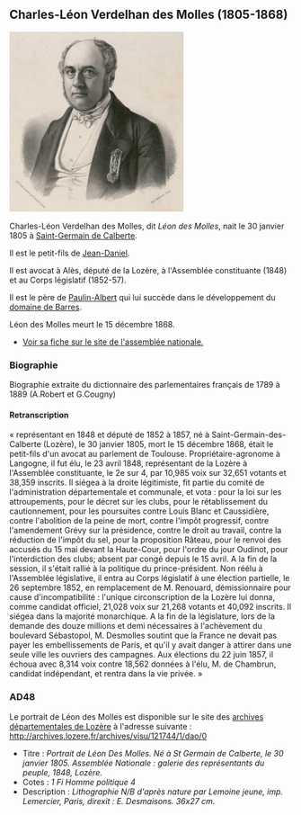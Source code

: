 ## Charles-Léon Verdelhan des Molles (1805-1868)

![Portrait de Léon des Molles](/media/individus/leon_des_molles.png)

Charles-Léon Verdelhan des Molles, dit *Léon des Molles*, nait le 30 janvier 1805 à [Saint-Germain de Calberte](liste_des_proprietes_notables).

Il est le petit-fils de [Jean-Daniel](jean-daniel_verdelhan_des_molles_1737-1822).

Il est avocat à Alès, député de la Lozère, à l'Assemblée constituante (1848) et au Corps législatif (1852-57).

Il est le père de [Paulin-Albert](paulin-joseph-albert_de_verdelhan_des_molles_1837-1914) qui lui succède dans le développement du [domaine de Barres](liste_des_proprietes_notables#château-de-barres).

Léon des Molles meurt le 15 décembre 1868.

 * [Voir sa fiche sur le site de l'assemblée nationale.](http://www.assemblee-nationale.fr/sycomore/fiche.asp?num_dept=9593)

### Biographie

Biographie extraite du dictionnaire des parlementaires français de 1789 à 1889 (A.Robert et G.Cougny)

#### Retranscription

« représentant en 1848 et député de 1852 à 1857, né à Saint-Germain-des-Calberte (Lozère), le 30 janvier 1805, mort le 15 décembre 1868, était le petit-fils d'un avocat au parlement de Toulouse. Propriétaire-agronome à Langogne, il fut élu, le 23 avril 1848, représentant de la Lozère à l'Assemblée constituante, le 2e sur 4, par 10,985 voix sur 32,651 votants et 38,359 inscrits. Il siégea à la droite légitimiste, fit partie du comité de l'administration départementale et communale, et vota : pour la loi sur les attroupements, pour le décret sur les clubs, pour le rétablissement du cautionnement, pour les poursuites contre Louis Blanc et Caussidière, contre l'abolition de la peine de mort, contre l'impôt progressif, contre l'amendement Grévy sur la présidence, contre le droit au travail, contre la réduction de l'impôt du sel, pour la proposition Râteau, pour le renvoi des accusés du 15 mai devant la Haute-Cour, pour l'ordre du jour Oudinot, pour l'interdiction des clubs; absent par congé depuis le 15 avril. A la fin de la session, il s'était rallié à la politique du prince-président. Non réélu à l'Assemblée législative, il entra au Corps législatif à une élection partielle, le 26 septembre 1852, en remplacement de M. Renouard, démissionnaire pour cause d'incompatibilité : l'unique circonscription de la Lozère lui donna, comme candidat officiel, 21,028 voix sur 21,268 votants et 40,092 inscrits. Il siégea dans la majorité monarchique. A la fin de la législature, lors de la demande des douze millions et demi nécessaires à l'achèvement du boulevard Sébastopol, M. Desmolles soutint que la France ne devait pas payer les embellissements de Paris, et qu'il y avait danger à attirer dans une seule ville les ouvriers des campagnes. Aux élections du 22 juin 1857, il échoua avec 8,314 voix contre 18,562 données à l'élu, M. de Chambrun, candidat indépendant, et rentra dans la vie privée. »

### AD48

Le portrait de Léon des Molles est disponible sur le site des [archives départementales de Lozère](http://archives.lozere.fr/) à l'adresse suivante : http://archives.lozere.fr/archives/visu/121744/1/dao/0

 * Titre : *Portrait de Léon Des Molles. Né à St Germain de Calberte, le 30 janvier 1805. Assemblée Nationale : galerie des représentants du peuple, 1848, Lozère.*
 * Cotes : *1 Fi Homme politique 4*
 * Description : *Lithographie N/B d'après nature par Lemoine jeune, imp. Lemercier, Paris, direxit : E. Desmaisons. 36x27 cm.*
